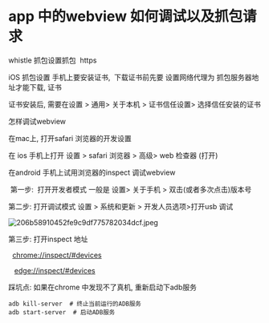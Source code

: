 # app 中的webview 如何调试以及抓包请求

whistle 抓包设置抓包  https

iOS 抓包设置 手机上要安装证书,  下载证书前先要 设置网络代理为 抓包服务器地址才能下载, 证书

证书安装后, 需要在设置 > 通用> 关于本机 > 证书信任设置> 选择信任安装的证书

怎样调试webview

在mac上, 打开safari 浏览器的开发设置

在 ios 手机上打开 设置 > safari 浏览器 > 高级> web 检查器 (打开)

在android 手机上试用浏览器的inspect 调试webview

 第一步:  打开开发者模式 一般是 设置> 关于手机 > 双击(或者多次点击)版本号

第二步: 打开调试模式 设置 > 系统和更新 > 开发人员选项>打开usb 调试

![206b58910452fe9c9df775782034dcf.jpeg](https://alidocs.oss-cn-zhangjiakou.aliyuncs.com/res/4j6OJMBNgeBJq3p8/img/bb8e8dc3-cbc7-4e26-9211-34aca3a2f00a.jpeg?x-oss-process=image/auto-orient,1/ignore-error,1)

第三步: 打开inspect 地址 

  [chrome://inspect/#devices](调试地址)

   [edge://inspect/#devices](edge调试地址)

踩坑点: 如果在chrome 中发现不了真机, 重新启动下adb服务

```shell
adb kill-server  # 终止当前运行的ADB服务
adb start-server  # 启动ADB服务
```